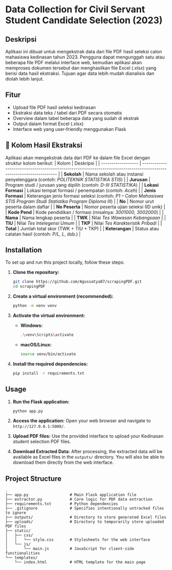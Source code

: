 # Data Collection for Civil Servant Student Candidate Selection (2023)

## Deskripsi

Aplikasi ini dibuat untuk mengekstrak data dari file PDF hasil seleksi calon mahasiswa kedinasan tahun 2023. Pengguna dapat mengunggah satu atau beberapa file PDF melalui interface web, kemudian aplikasi akan memproses dokumen tersebut dan menghasilkan file Excel (.xlsx) yang berisi data hasil ekstraksi. Tujuan agar data lebih mudah dianalisis dan diolah lebih lanjut.

## Fitur

- Upload file PDF hasil seleksi kedinasan  
- Ekstraksi data teks / tabel dari PDF secara otomatis
- Overview dalam tabel beberapa data yang sudah di ekstrak  
- Output dalam format Excel (.xlsx)  
- Interface web yang user‐friendly menggunakan Flask  

## 📑 Kolom Hasil Ekstraksi
Aplikasi akan mengekstrak data dari PDF ke dalam file Excel dengan struktur kolom berikut:
| Kolom              | Deskripsi                                                                                                           |
| ------------------ | ------------------------------------------------------------------------------------------------------------------- |
| **Sekolah**        | Nama sekolah atau instansi penyelenggara (contoh: *POLITEKNIK STATISTIKA STIS*)                                     |
| **Jurusan**        | Program studi / jurusan yang dipilih (contoh: *D-III STATISTIKA*)                                                   |
| **Lokasi Formasi** | Lokasi tempat formasi / penempatan (contoh: *Aceh*)                                                                 |
| **Jenis Formasi**  | Keterangan jenis formasi seleksi (contoh: *P1 – Calon Mahasiswa STIS Program Studi Statistika Program Diploma III*) |
| **No**             | Nomor urut peserta dalam daftar                                                                                     |
| **No Peserta**     | Nomor peserta ujian seleksi (ID unik)                                                                               |
| **Kode Pend**      | Kode pendidikan / formasi (misalnya: *3001000*, *3002000*)                                                          |
| **Nama**           | Nama lengkap peserta                                                                                                |
| **TWK**            | Nilai *Tes Wawasan Kebangsaan*                                                                                      |
| **TIU**            | Nilai *Tes Intelegensi Umum*                                                                                        |
| **TKP**            | Nilai *Tes Karakteristik Pribadi*                                                                                   |
| **Total**          | Jumlah total skor (TWK + TIU + TKP)                                                                                 |
| **Keterangan**     | Status atau catatan hasil (contoh: *P/L*, *L*, dsb.)                                              |


## Installation

To set up and run this project locally, follow these steps:

1.  **Clone the repository:**
    ```bash
    git clone https://github.com/Agussatya87/scrapingPDF.git
    cd scrapingPDF
    ```

2.  **Create a virtual environment (recommended):**
    ```bash
    python -m venv venv
    ```

3.  **Activate the virtual environment:**
    -   **Windows:**
        ```bash
        .\venv\Scripts\activate
        ```
    -   **macOS/Linux:**
        ```bash
        source venv/bin/activate
        ```

4.  **Install the required dependencies:**
    ```bash
    pip install -r requirements.txt
    ```

## Usage

1.  **Run the Flask application:**
    ```bash
    python app.py
    ```

2.  **Access the application:**
    Open your web browser and navigate to `http://127.0.0.1:5000/`.

3.  **Upload PDF files:**
    Use the provided interface to upload your Kedinasan student selection PDF files.

4.  **Download Extracted Data:**
    After processing, the extracted data will be available as Excel files in the `outputs/` directory. You will also be able to download them directly from the web interface.

## Project Structure

```
.
├── app.py                  # Main Flask application file
├── extractor.py            # Core logic for PDF data extraction
├── requirements.txt        # Python dependencies
├── .gitignore              # Specifies intentionally untracked files to ignore
├── outputs/                # Directory to store generated Excel files
├── uploads/                # Directory to temporarily store uploaded PDF files
├── static/
│   ├── css/
│   │   └── style.css       # Stylesheets for the web interface
│   └── js/
│       └── main.js         # JavaScript for client-side functionalities
└── templates/
    └── index.html          # HTML template for the main page
```
